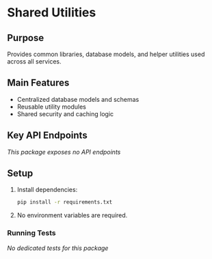 # Shared Utilities

## Purpose

Provides common libraries, database models, and helper utilities used across all services.

## Main Features

- Centralized database models and schemas
- Reusable utility modules
- Shared security and caching logic

## Key API Endpoints

_This package exposes no API endpoints_

## Setup

1. Install dependencies:
   ```bash
   pip install -r requirements.txt
   ```
2. No environment variables are required.

### Running Tests

_No dedicated tests for this package_
